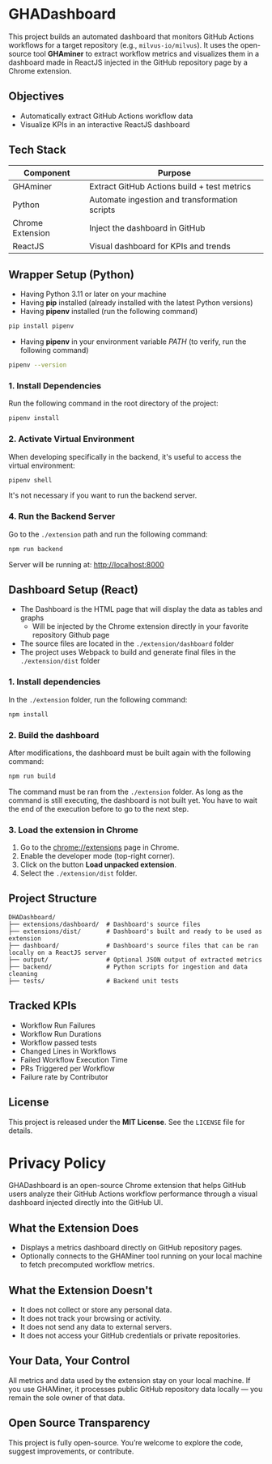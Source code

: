 # GHADashboard

This project builds an automated dashboard that monitors GitHub Actions workflows for a target repository (e.g., `milvus-io/milvus`). It uses the open-source tool **GHAminer** to extract workflow metrics and visualizes them in a dashboard made in ReactJS injected in the GitHub repository page by a Chrome extension.

## Objectives

- Automatically extract GitHub Actions workflow data
- Visualize KPIs in an interactive ReactJS dashboard

## Tech Stack

| Component         | Purpose                                        |
|-------------------|------------------------------------------------|
| GHAminer          | Extract GitHub Actions build + test metrics    |
| Python            | Automate ingestion and transformation scripts  |
| Chrome Extension  | Inject the dashboard in GitHub                 |
| ReactJS           | Visual dashboard for KPIs and trends           |

## Wrapper Setup (Python)

- Having Python 3.11 or later on your machine
- Having **pip** installed (already installed with the latest Python versions)
- Having **pipenv** installed (run the following command)

```bash
pip install pipenv
```

- Having **pipenv** in your environment variable *PATH* (to verify, run the following command)

```bash
pipenv --version
```

### 1. Install Dependencies

Run the following command in the root directory of the project:

```bash
pipenv install
```

### 2. Activate Virtual Environment

When developing specifically in the backend, it's useful to access the virtual environment:

```bash
pipenv shell
```

It's not necessary if you want to run the backend server.

### 4. Run the Backend Server

Go to the `./extension` path and run the following command:

```bash
npm run backend
```

Server will be running at: [http://localhost:8000](http://localhost:8000)

## Dashboard Setup (React)

- The Dashboard is the HTML page that will display the data as tables and graphs
    - Will be injected by the Chrome extension directly in your favorite repository Github page
- The source files are located in the `./extension/dashboard` folder
- The project uses Webpack to build and generate final files in the `./extension/dist` folder

### 1. Install dependencies

In the `./extension` folder, run the following command:

```bash
npm install
```

### 2. Build the dashboard

After modifications, the dashboard must be built again with the following command:

```bash
npm run build
```

The command must be ran from the `./extension` folder.
As long as the command is still executing, the dashboard is not built yet.
You have to wait the end of the execution before to go to the next step.

### 3. Load the extension in Chrome

1. Go to the [chrome://extensions](extensions) page in Chrome.
2. Enable the developer mode (top-right corner).
3. Click on the button **Load unpacked extension**.
4. Select the `./extension/dist` folder.

## Project Structure

```text
DHADashboard/
├── extensions/dashboard/  # Dashboard's source files
├── extensions/dist/       # Dashboard's built and ready to be used as extension
├── dashboard/             # Dashboard's source files that can be ran locally on a ReactJS server
├── output/                # Optional JSON output of extracted metrics
├── backend/               # Python scripts for ingestion and data cleaning
├── tests/                 # Backend unit tests
```

## Tracked KPIs

- Workflow Run Failures
- Workflow Run Durations
- Workflow passed tests
- Changed Lines in Workflows
- Failed Workflow Execution Time
- PRs Triggered per Workflow
- Failure rate by Contributor

## License

This project is released under the **MIT License**. See the `LICENSE` file for details.

# Privacy Policy

GHADashboard is an open-source Chrome extension that helps GitHub users analyze their GitHub Actions workflow performance through a visual dashboard injected directly into the GitHub UI.  

## What the Extension Does

- Displays a metrics dashboard directly on GitHub repository pages.  
- Optionally connects to the GHAMiner tool running on your local machine to fetch precomputed workflow metrics.

## What the Extension Doesn't

- It does not collect or store any personal data.
- It does not track your browsing or activity.
- It does not send any data to external servers.
- It does not access your GitHub credentials or private repositories.

## Your Data, Your Control

All metrics and data used by the extension stay on your local machine. If you use GHAMiner, it processes public GitHub repository data locally — you remain the sole owner of that data.  

## Open Source Transparency

This project is fully open-source. You’re welcome to explore the code, suggest improvements, or contribute.

